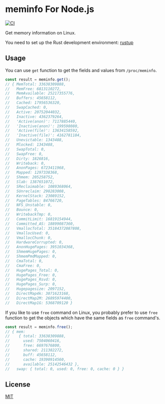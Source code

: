 meminfo For Node.js
=================================

[![CI](https://github.com/magiclen/node-meminfo/actions/workflows/ci.yml/badge.svg)](https://github.com/magiclen/node-meminfo/actions/workflows/ci.yml)

Get memory information on Linux.

You need to set up the Rust development environment: [rustup](https://rustup.rs/)

## Usage

You can use `get` function to get the fields and values from `/proc/meminfo`.

```javascript
const result = meminfo.get();
// { MemTotal: 33638309888,
//   MemFree: 6813110272,
//   MemAvailable: 25217355776,
//   Buffers: 45658112,
//   Cached: 17956536320,
//   SwapCached: 0,
//   Active: 20752044032,
//   Inactive: 4362379264,
//   'Active(anon)': 7117885440,
//   'Inactive(anon)': 199598080,
//   'Active(file)': 13634158592,
//   'Inactive(file)': 4162781184,
//   Unevictable: 1343488,
//   Mlocked: 1343488,
//   SwapTotal: 0,
//   SwapFree: 0,
//   Dirty: 1826816,
//   Writeback: 0,
//   AnonPages: 6723411968,
//   Mapped: 1297338368,
//   Shmem: 205258752,
//   Slab: 1387651072,
//   SReclaimable: 1089368064,
//   SUnreclaim: 298283008,
//   KernelStack: 23089152,
//   PageTables: 84766720,
//   NFS_Unstable: 0,
//   Bounce: 0,
//   WritebackTmp: 0,
//   CommitLimit: 16819154944,
//   Committed_AS: 18899087360,
//   VmallocTotal: 35184372087808,
//   VmallocUsed: 0,
//   VmallocChunk: 0,
//   HardwareCorrupted: 0,
//   AnonHugePages: 3951034368,
//   ShmemHugePages: 0,
//   ShmemPmdMapped: 0,
//   CmaTotal: 0,
//   CmaFree: 0,
//   HugePages_Total: 0,
//   HugePages_Free: 0,
//   HugePages_Rsvd: 0,
//   HugePages_Surp: 0,
//   Hugepagesize: 2097152,
//   DirectMap4k: 3071623168,
//   DirectMap2M: 26895974400,
//   DirectMap1G: 5368709120 }
```

If you like to use `free` command on Linux, you probably prefer to use `free` function to get the objects which have the same fields as `free` command's.

```javascript
const result = meminfo.free();
// { mem:
//    { total: 33638309888,
//      used: 7504060416,
//      free: 6697676800,
//      shared: 211382272,
//      buff: 45658112,
//      cache: 19390914560,
//      available: 25142546432 },
//   swap: { total: 0, used: 0, free: 0, cache: 0 } }
```

## License

[MIT](LICENSE)
